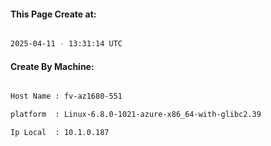 
   
#### This Page Create at:

```bash

2025-04-11 - 13:31:14 UTC

```

#### Create By Machine:

```bash

Host Name : fv-az1680-551

platform  : Linux-6.8.0-1021-azure-x86_64-with-glibc2.39

Ip Local  : 10.1.0.187

```

